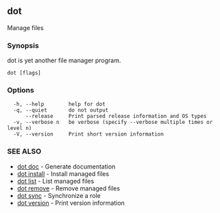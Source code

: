 ## dot

Manage files

### Synopsis

dot is yet another file manager program.

```
dot [flags]
```

### Options

```
  -h, --help        help for dot
  -q, --quiet       do not output
      --release     Print parsed release information and OS types
  -v, --verbose n   be verbose (specify --verbose multiple times or level n)
  -V, --version     Print short version information
```

### SEE ALSO

* [dot doc](dot_doc.md)	 - Generate documentation
* [dot install](dot_install.md)	 - Install managed files
* [dot list](dot_list.md)	 - List managed files
* [dot remove](dot_remove.md)	 - Remove managed files
* [dot sync](dot_sync.md)	 - Synchronize a role
* [dot version](dot_version.md)	 - Print version information

